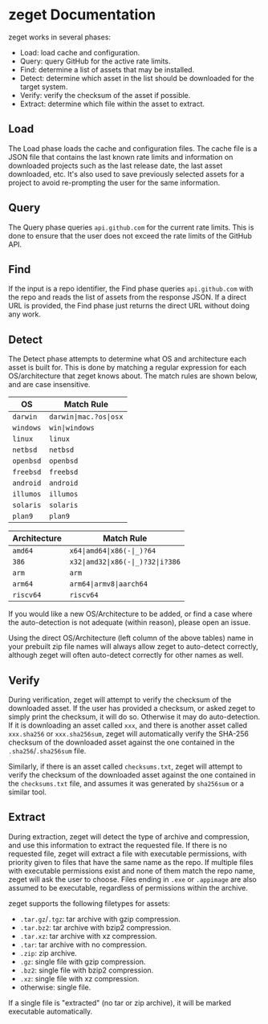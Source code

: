 # zeget Documentation

zeget works in several phases:

* Load: load cache and configuration.
* Query: query GitHub for the active rate limits.
* Find: determine a list of assets that may be installed.
* Detect: determine which asset in the list should be downloaded for the target system.
* Verify: verify the checksum of the asset if possible.
* Extract: determine which file within the asset to extract.

## Load

The Load phase loads the cache and configuration files. The cache file is a JSON
file that contains the last known rate limits and information on downloaded projects
such as the last release date, the last asset downloaded, etc. It's also used to save
previously selected assets for a project to avoid re-prompting the user for the same
information.

## Query

The Query phase queries `api.github.com` for the current rate limits. This is
done to ensure that the user does not exceed the rate limits of the GitHub API.

## Find

If the input is a repo identifier, the Find phase queries `api.github.com` with
the repo and reads the list of assets from the response JSON. If a direct URL
is provided, the Find phase just returns the direct URL without doing any work.

## Detect

The Detect phase attempts to determine what OS and architecture each asset is
built for. This is done by matching a regular expression for each
OS/architecture that zeget knows about. The match rules are shown below, and are
case insensitive.

| OS            | Match Rule           |
| ------------- | -------------------- |
| `darwin`      | `darwin\|mac.?os\|osx` |
| `windows`     | `win\|windows`        |
| `linux`       | `linux`              |
| `netbsd`      | `netbsd`             |
| `openbsd`     | `openbsd`            |
| `freebsd`     | `freebsd`            |
| `android`     | `android`            |
| `illumos`     | `illumos`            |
| `solaris`     | `solaris`            |
| `plan9`       | `plan9`              |

| Architecture  | Match Rule                    |
| ------------- | ----------------------------- |
| `amd64`       | `x64\|amd64\|x86(-\|_)?64`       |
| `386`         | `x32\|amd32\|x86(-\|_)?32\|i?386` |
| `arm`         | `arm`                         |
| `arm64`       | `arm64\|armv8\|aarch64`                 |
| `riscv64`     | `riscv64`                     |

If you would like a new OS/Architecture to be added, or find a case where the
auto-detection is not adequate (within reason), please open an issue.

Using the direct OS/Architecture (left column of the above tables) name in your
prebuilt zip file names will always allow zeget to auto-detect correctly,
although zeget will often auto-detect correctly for other names as well.

## Verify

During verification, zeget will attempt to verify the checksum of the downloaded
asset. If the user has provided a checksum, or asked zeget to simply print the
checksum, it will do so. Otherwise it may do auto-detection. If it is
downloading an asset called `xxx`, and there is another asset called
`xxx.sha256` or `xxx.sha256sum`, zeget will automatically verify the SHA-256
checksum of the downloaded asset against the one contained in the
`.sha256`/`.sha256sum` file.  

Similarly, if there is an asset called `checksums.txt`,
zeget will attempt to verify the checksum of the downloaded asset against the
one contained in the `checksums.txt` file, and assumes it was generated by
`sha256sum` or a similar tool.

## Extract

During extraction, zeget will detect the type of archive and compression, and
use this information to extract the requested file. If there is no requested
file, zeget will extract a file with executable permissions, with priority given
to files that have the same name as the repo. If multiple files with executable
permissions exist and none of them match the repo name, zeget will ask the user
to choose. Files ending in `.exe` or `.appimage` are also assumed to be executable,
regardless of permissions within the archive.

zeget supports the following filetypes for assets:

* `.tar.gz`/`.tgz`: tar archive with gzip compression.
* `.tar.bz2`: tar archive with bzip2 compression.
* `.tar.xz`: tar archive with xz compression.
* `.tar`: tar archive with no compression.
* `.zip`: zip archive.
* `.gz`: single file with gzip compression.
* `.bz2`: single file with bzip2 compression.
* `.xz`: single file with xz compression.
* otherwise: single file.

If a single file is "extracted" (no tar or zip archive), it will be marked
executable automatically.
